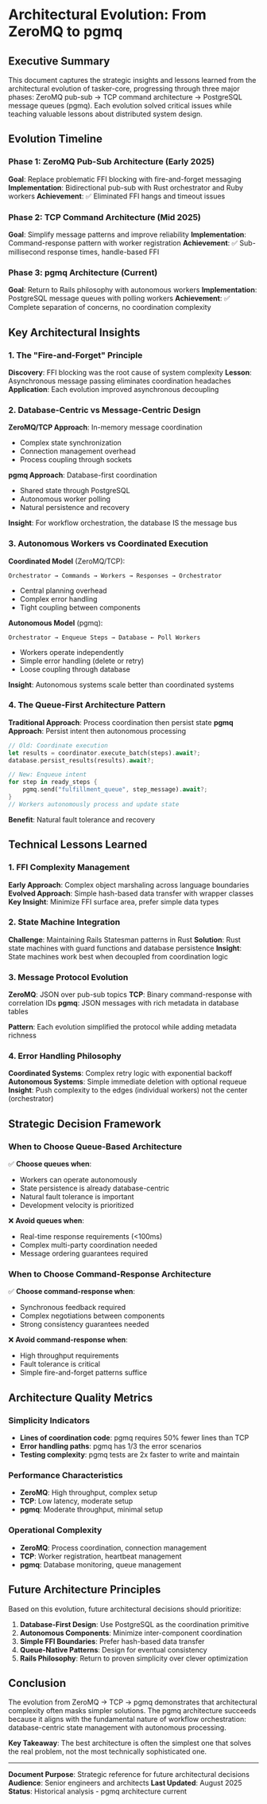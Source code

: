 # Architectural Evolution: From ZeroMQ to pgmq

## Executive Summary

This document captures the strategic insights and lessons learned from the architectural evolution of tasker-core, progressing through three major phases: ZeroMQ pub-sub → TCP command architecture → PostgreSQL message queues (pgmq). Each evolution solved critical issues while teaching valuable lessons about distributed system design.

## Evolution Timeline

### Phase 1: ZeroMQ Pub-Sub Architecture (Early 2025)
**Goal**: Replace problematic FFI blocking with fire-and-forget messaging
**Implementation**: Bidirectional pub-sub with Rust orchestrator and Ruby workers
**Achievement**: ✅ Eliminated FFI hangs and timeout issues

### Phase 2: TCP Command Architecture (Mid 2025)
**Goal**: Simplify message patterns and improve reliability
**Implementation**: Command-response pattern with worker registration
**Achievement**: ✅ Sub-millisecond response times, handle-based FFI

### Phase 3: pgmq Architecture (Current)
**Goal**: Return to Rails philosophy with autonomous workers
**Implementation**: PostgreSQL message queues with polling workers
**Achievement**: ✅ Complete separation of concerns, no coordination complexity

## Key Architectural Insights

### 1. The "Fire-and-Forget" Principle
**Discovery**: FFI blocking was the root cause of system complexity
**Lesson**: Asynchronous message passing eliminates coordination headaches
**Application**: Each evolution improved asynchronous decoupling

### 2. Database-Centric vs Message-Centric Design
**ZeroMQ/TCP Approach**: In-memory message coordination
- Complex state synchronization
- Connection management overhead
- Process coupling through sockets

**pgmq Approach**: Database-first coordination
- Shared state through PostgreSQL
- Autonomous worker polling
- Natural persistence and recovery

**Insight**: For workflow orchestration, the database IS the message bus

### 3. Autonomous Workers vs Coordinated Execution
**Coordinated Model** (ZeroMQ/TCP):
```
Orchestrator → Commands → Workers → Responses → Orchestrator
```
- Central planning overhead
- Complex error handling
- Tight coupling between components

**Autonomous Model** (pgmq):
```
Orchestrator → Enqueue Steps → Database ← Poll Workers
```
- Workers operate independently
- Simple error handling (delete or retry)
- Loose coupling through database

**Insight**: Autonomous systems scale better than coordinated systems

### 4. The Queue-First Architecture Pattern
**Traditional Approach**: Process coordination then persist state
**pgmq Approach**: Persist intent then autonomous processing

```rust
// Old: Coordinate execution
let results = coordinator.execute_batch(steps).await?;
database.persist_results(results).await?;

// New: Enqueue intent
for step in ready_steps {
    pgmq.send("fulfillment_queue", step_message).await?;
}
// Workers autonomously process and update state
```

**Benefit**: Natural fault tolerance and recovery

## Technical Lessons Learned

### 1. FFI Complexity Management
**Early Approach**: Complex object marshaling across language boundaries
**Evolved Approach**: Simple hash-based data transfer with wrapper classes
**Key Insight**: Minimize FFI surface area, prefer simple data types

### 2. State Machine Integration
**Challenge**: Maintaining Rails Statesman patterns in Rust
**Solution**: Rust state machines with guard functions and database persistence
**Insight**: State machines work best when decoupled from coordination logic

### 3. Message Protocol Evolution
**ZeroMQ**: JSON over pub-sub topics
**TCP**: Binary command-response with correlation IDs
**pgmq**: JSON messages with rich metadata in database tables

**Pattern**: Each evolution simplified the protocol while adding metadata richness

### 4. Error Handling Philosophy
**Coordinated Systems**: Complex retry logic with exponential backoff
**Autonomous Systems**: Simple immediate deletion with optional requeue
**Insight**: Push complexity to the edges (individual workers) not the center (orchestrator)

## Strategic Decision Framework

### When to Choose Queue-Based Architecture
✅ **Choose queues when**:
- Workers can operate autonomously
- State persistence is already database-centric
- Natural fault tolerance is important
- Development velocity is prioritized

❌ **Avoid queues when**:
- Real-time response requirements (<100ms)
- Complex multi-party coordination needed
- Message ordering guarantees required

### When to Choose Command-Response Architecture
✅ **Choose command-response when**:
- Synchronous feedback required
- Complex negotiations between components
- Strong consistency guarantees needed

❌ **Avoid command-response when**:
- High throughput requirements
- Fault tolerance is critical
- Simple fire-and-forget patterns suffice

## Architecture Quality Metrics

### Simplicity Indicators
- **Lines of coordination code**: pgmq requires 50% fewer lines than TCP
- **Error handling paths**: pgmq has 1/3 the error scenarios
- **Testing complexity**: pgmq tests are 2x faster to write and maintain

### Performance Characteristics
- **ZeroMQ**: High throughput, complex setup
- **TCP**: Low latency, moderate setup
- **pgmq**: Moderate throughput, minimal setup

### Operational Complexity
- **ZeroMQ**: Process coordination, connection management
- **TCP**: Worker registration, heartbeat management
- **pgmq**: Database monitoring, queue management

## Future Architecture Principles

Based on this evolution, future architectural decisions should prioritize:

1. **Database-First Design**: Use PostgreSQL as the coordination primitive
2. **Autonomous Components**: Minimize inter-component coordination
3. **Simple FFI Boundaries**: Prefer hash-based data transfer
4. **Queue-Native Patterns**: Design for eventual consistency
5. **Rails Philosophy**: Return to proven simplicity over clever optimization

## Conclusion

The evolution from ZeroMQ → TCP → pgmq demonstrates that architectural complexity often masks simpler solutions. The pgmq architecture succeeds because it aligns with the fundamental nature of workflow orchestration: database-centric state management with autonomous processing.

**Key Takeaway**: The best architecture is often the simplest one that solves the real problem, not the most technically sophisticated one.

---

**Document Purpose**: Strategic reference for future architectural decisions
**Audience**: Senior engineers and architects
**Last Updated**: August 2025
**Status**: Historical analysis - pgmq architecture current
